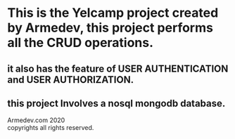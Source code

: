 # This is the Yelcamp project created by Armedev, this project performs all the CRUD operations.

## it also has the feature of USER AUTHENTICATION and USER AUTHORIZATION.

## this project Involves a nosql mongodb database.

<p> Armedev.com 2020
<br/>
copyrights all rights reserved. </p>
